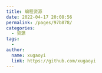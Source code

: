 ```yaml
---
title: 编程资源
date: 2022-04-17 20:08:56
permalink: /pages/97b878/
categories:
  - 资源
tags:
  - 
author: 
  name: xugaoyi
  link: https://github.com/xugaoyi
---
```

